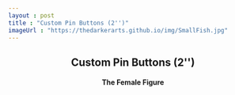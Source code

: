 ```yaml
---
layout : post
title : "Custom Pin Buttons (2'')"
imageUrl : "https://thedarkerarts.github.io/img/SmallFish.jpg"
---
```


<div class="col-xs-12 col-sm-12 col-md-12">
	<center>
		<h2>Custom Pin Buttons (2'')</h2>
		<h4>The Female Figure</h4>
	</center>
</div>